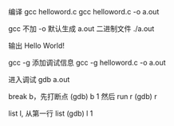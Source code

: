 
编译
gcc helloword.c
gcc helloword.c -o a.out

gcc 不加 -o 默认生成 a.out 二进制文件
./a.out

输出 Hello World!



gcc -g 添加调试信息
gcc -g helloword.c -o a.out

进入调试
gdb a.out


break b，先打断点
(gdb) b 1
然后 run r
(gdb) r

list l, 从第一行 list
(gdb) l 1